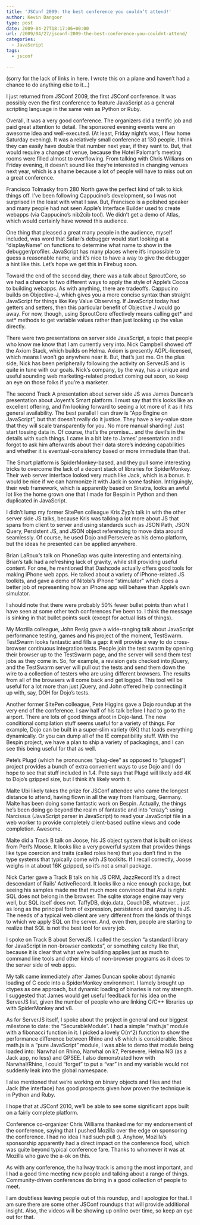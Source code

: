 ```yaml
---
title: 'JSConf 2009: the best conference you couldn’t attend!'
author: Kevin Dangoor
type: post
date: 2009-04-27T18:17:06+00:00
url: /2009/04/27/jsconf-2009-the-best-conference-you-couldnt-attend/
categories:
  - JavaScript
tags:
  - jsconf

---
```

(sorry for the lack of links in here. I wrote this on a plane and haven&#8217;t had a chance to do anything else to it&#8230;)

I just returned from JSConf 2009, the first JSConf conference. It was possibly even the first conference to feature JavaScript as a general scripting language in the same vein as Python or Ruby.

Overall, it was a very good conference. The organizers did a terrific job and paid great attention to detail. The sponsored evening events were an awesome idea and well-executed. (At least, Friday night&#8217;s was, I flew home Saturday evening). It was a relatively small conference at 130 people. I think they can easily have double that number next year, if they want to. But, that would require a change of venue, because the Hotel Palomar&#8217;s meeting rooms were filled almost to overflowing. From talking with Chris Williams on Friday evening, it doesn&#8217;t sound like they&#8217;re interested in changing venues next year, which is a shame because a lot of people will have to miss out on a great conference.

Francisco Tolmasky from 280 North gave the perfect kind of talk to kick things off. I&#8217;ve been following Cappucino&#8217;s development, so I was not surprised in the least with what I saw. But, Francisco is a polished speaker and many people had not seen Apple&#8217;s Interface Builder used to create webapps (via Cappucino&#8217;s nib2cib tool). We didn&#8217;t get a demo of Atlas, which would certainly have wowed this audience.

One thing that pleased a great many people in the audience, myself included, was word that Safari&#8217;s debugger would start looking at a &#8220;displayName&#8221; on functions to determine what name to show in the debugger/profiler. JavaScript has many places where it&#8217;s impossible to guess a reasonable name, and it&#8217;s nice to have a way to give the debugger a hint like this. Let&#8217;s hope we get this in Firebug soon.

Toward the end of the second day, there was a talk about SproutCore, so we had a chance to two different ways to apply the style of Apple&#8217;s Cocoa to building webapps. As with anything, there are tradeoffs. Cappucino builds on Objective-J, which gives you a more concise syntax than straight JavaScript for things like Key Value Observing. If JavaScript today had getters and setters, then this particular benefit of Objective J would go away. For now, though, using SproutCore effectively means calling get\* and set\* methods to get variable values rather than just looking up the value directly.

There were two presentations on server side JavaScript, a topic that people who know me know that I am currently very into. Nick Campbell showed off the Axiom Stack, which builds on Helma. Axiom is presently AGPL-licensed, which means I won&#8217;t go anywhere near it. But, that&#8217;s just me. On the plus side, Nick has been peripherally following the activity on ServerJS and is quite in tune with our goals. Nick&#8217;s company, by the way, has a unique and useful sounding web marketing-related product coming out soon, so keep an eye on those folks if you&#8217;re a marketer.

The second Track A presentation about server side JS was James Duncan&#8217;s presentation about Joyent&#8217;s Smart platform. I must say that this looks like an excellent offering, and I&#8217;m looking forward to seeing a lot more of it as it hits general availability. The best parallel I can draw is &#8220;App Engine on JavaScript&#8221;, but that doesn&#8217;t really do it justice. They have a key-value store that they will scale transparently for you. No more manual sharding! Just start tossing data in. Of course, that&#8217;s the promise&#8230; and the devil&#8217;s in the details with such things. I came in a bit late to James&#8217; presentation and I forgot to ask him afterwards about their data store&#8217;s indexing capabilities and whether it is eventual-consistency based or more immediate than that.

The Smart platform is SpiderMonkey-based, and they pull some interesting tricks to overcome the lack of a decent stack of libraries for SpiderMonkey. Their web server interface looked very much like Jack, which is a bonus. It would be nice if we can harmonize it with Jack in some fashion. Intriguingly, their web framework, which is apparently based on Sinatra, looks an awful lot like the home grown one that I made for Bespin in Python and then duplicated in JavaScript.

I didn&#8217;t lump my former SitePen colleague Kris Zyp&#8217;s talk in with the other server side JS talks, because Kris was talking a lot more about JS that spans from client to server and using standards such as JSON Path, JSON Query, Persistent JS, and JSON object referencing to move data around seamlessly. Of course, he used Dojo and Persevere as his demo platform, but the ideas he presented can be applied anywhere.

Brian LaRoux&#8217;s talk on PhoneGap was quite interesting and entertaining. Brian&#8217;s talk had a refreshing lack of gravity, while still providing useful content. For one, he mentioned that Dashcode actually offers good tools for making iPhone web apps. He talked about a variety of iPhone-related JS toolkits, and gave a demo of Nitobi&#8217;s iPhone &#8220;stimulator&#8221; which does a better job of representing how an iPhone app will behave than Apple&#8217;s own simulator.

I should note that there were probably 50% fewer bullet points than what I have seen at some other tech conferences I&#8217;ve been to. I think the message is sinking in that bullet points suck (except for actual lists of things).

My Mozilla colleague, John Resig gave a wide-ranging talk about JavaScript performance testing, games and his project of the moment, TestSwarm. TestSwarm looks fantastic and fills a gap: it will provide a way to do cross-browser continuous integration tests. People join the test swarm by opening their browser up to the TestSwarm page, and the server will send them test jobs as they come in. So, for example, a revision gets checked into jQuery, and the TestSwarm server will pull out the tests and send them down the wire to a collection of testers who are using different browsers. The results from all of the browsers will come back and get logged. This tool will be useful for a lot more than just jQuery, and John offered help connecting it up with, say, DOH for Dojo&#8217;s tests.

Another former SitePen colleague, Pete Higgins gave a Dojo roundup at the very end of the conference. I saw half of his talk before I had to go to the airport. There are lots of good things afoot in Dojo-land. The new conditional compilation stuff seems useful for a variety of things. For example, Dojo can be built in a super-slim variety (6K) that loads everything dynamically. Or you can dump all of the IE compatibility stuff. With the Bespin project, we have a plan to ship a variety of packagings, and I can see this being useful for that as well.

Pete&#8217;s Plugd (which he pronounces &#8220;plug-dee&#8221; as opposed to &#8220;plugged&#8221;) project provides a bunch of extra convenient ways to use Dojo and I do hope to see that stuff included in 1.4. Pete says that Plugd will likely add 4K to Dojo&#8217;s gzipped size, but I think it&#8217;s likely worth it.

Malte Ubi likely takes the prize for JSConf attendee who came the longest distance to attend, having flown in all the way from Hamburg, Germany. Malte has been doing some fantastic work on Bespin. Actually, the things he&#8217;s been doing go beyond the realm of fantastic and into &#8220;crazy&#8221;: using Narcissus (JavaScript parser in JavaScript) to read your JavaScript file in a web worker to provide completely client-based outline views and code completion. Awesome.

Malte did a Track B talk on Joose, his JS object system that is built on ideas from Perl&#8217;s Moose. It looks like a very powerful system that provides things like type coercion and traits (called roles here) that you don&#8217;t find in the type systems that typically come with JS toolkits. If I recall correctly, Joose weighs in at about 16K gzipped, so it&#8217;s not a small package.

Nick Carter gave a Track B talk on his JS ORM, JazzRecord It&#8217;s a direct descendant of Rails&#8217; ActiveRecord. It looks like a nice enough package, but seeing his samples made me that much more convinced that Atul is right: SQL does not belong in the browser. The sqlite storage engine may very well, but SQL itself does not. TaffyDB, dojo.data, CouchDB, whatever&#8230; just as long as the principal form of expression, persistence and querying is JS. The needs of a typical web client are very different from the kinds of things to which we apply SQL on the server. And, even then, people are starting to realize that SQL is not the best tool for every job.

I spoke on Track B about ServerJS. I called the session &#8220;a standard library for JavaScript in non-browser contexts&#8221;, or something catchy like that, because it is clear that what we&#8217;re building applies just as much to command line tools and other kinds of non-browser programs as it does to the server side of web apps.

My talk came immediately after James Duncan spoke about dynamic loading of C code into a SpiderMonkey environment. I lamely brought up ctypes as one approach, but dynamic loading of binaries is not my strength. I suggested that James would get useful feedback for his idea on the ServerJS list, given the number of people who are linking C/C++ libraries up with SpiderMonkey and v8.

As for ServerJS itself, I spoke about the project in general and our biggest milestone to date: the &#8220;SecurableModule&#8221;. I had a simple &#8220;math.js&#8221; module with a fibonacci function in it. I picked a lovely O(n^2) function to show the performance difference between Rhino and v8 which is considerable. Since math.js is a &#8220;pure JavaScript&#8221; module, I was able to demo that module being loaded into: Narwhal on Rhino, Narwhal on k7, Persevere, Helma NG (as a Jack app, no less) and GPSEE. I also demonstrated how with Narwhal/Rhino, I could &#8220;forget&#8221; to put a &#8220;var&#8221; in and my variable would not suddenly leak into the global namespace.

I also mentioned that we&#8217;re working on binary objects and files and that Jack (the interface) has good prospects given how proven the technique is in Python and Ruby.

I hope that at JSConf 2010, we&#8217;ll be able to see some significant apps built on a fairly complete platform.

Conference co-organizer Chris Williams thanked me for my endorsement of the conference, saying that I pushed Mozilla over the edge on sponsoring the conference. I had no idea I had such pull :). Anyhow, Mozilla&#8217;s sponsorship apparently had a direct impact on the conference food, which was quite beyond typical conference fare. Thanks to whomever it was at Mozilla who gave the a-ok on this.

As with any conference, the hallway track is among the most important, and I had a good time meeting new people and talking about a range of things. Community-driven conferences do bring in a good collection of people to meet.

I am doubtless leaving people out of this roundup, and I apologize for that. I am sure there are some other JSConf roundups that will provide additional insight. Also, the videos will be showing up online over time, so keep an eye out for that.